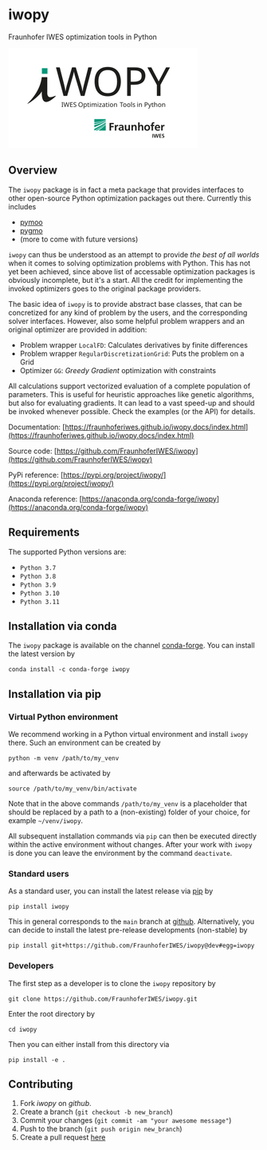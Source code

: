 # iwopy

Fraunhofer IWES optimization tools in Python

![IWOPY Logo](Logo_IWOPY_white.svg)

## Overview

The `iwopy` package is in fact a meta package that provides interfaces to other open-source Python optimization packages out there. Currently this includes

- [pymoo](https://pymoo.org/index.html)
- [pygmo](https://esa.github.io/pygmo2/index.html)
- (more to come with future versions)

`iwopy` can thus be understood as an attempt to provide *the best of all worlds* when it comes to solving optimization problems with Python. This has not yet been achieved, since above list of accessable optimization packages is obviously incomplete, but it's a start. All the credit for implementing the invoked optimizers goes to the original package providers.

The basic idea of `iwopy` is to provide abstract base classes, that can be concretized for any kind of problem by the users, and the corresponding solver interfaces. However, also some helpful problem wrappers and an original optimizer are provided in addition:

- Problem wrapper `LocalFD`: Calculates derivatives by finite differences
- Problem wrapper `RegularDiscretizationGrid`: Puts the problem on a Grid
- Optimizer `GG`: *Greedy Gradient* optimization with constraints

All calculations support vectorized evaluation of a complete population of parameters. This is useful for heuristic approaches like genetic algorithms, but also for evaluating gradients. It can lead to a vast speed-up and should be invoked whenever possible. Check the examples (or the API) for details.

Documentation: [https://fraunhoferiwes.github.io/iwopy.docs/index.html](https://fraunhoferiwes.github.io/iwopy.docs/index.html)

Source code: [https://github.com/FraunhoferIWES/iwopy](https://github.com/FraunhoferIWES/iwopy)

PyPi reference: [https://pypi.org/project/iwopy/](https://pypi.org/project/iwopy/)

Anaconda reference: [https://anaconda.org/conda-forge/iwopy](https://anaconda.org/conda-forge/iwopy)

## Requirements

The supported Python versions are:

- `Python 3.7`
- `Python 3.8`
- `Python 3.9`
- `Python 3.10`
- `Python 3.11`

## Installation via conda

The `iwopy` package is available on the channel [conda-forge](https://anaconda.org/conda-forge/iwopy). You can install the latest version by

```console
conda install -c conda-forge iwopy
```

## Installation via pip

### Virtual Python environment

We recommend working in a Python virtual environment and install `iwopy` there. Such an environment can be created by

```console
python -m venv /path/to/my_venv
```

and afterwards be activated by

```console
source /path/to/my_venv/bin/activate
```

Note that in the above commands `/path/to/my_venv` is a placeholder that should be replaced by a path to a (non-existing) folder of your choice, for example `~/venv/iwopy`.

All subsequent installation commands via `pip` can then be executed directly within the active environment without changes. After your work with `iwopy` is done you can leave the environment by the command `deactivate`.

### Standard users

As a standard user, you can install the latest release via [pip](https://pypi.org/project/iwopy/) by

```console
pip install iwopy
```

This in general corresponds to the `main` branch at [github](https://github.com/FraunhoferIWES/iwopy). Alternatively, you can decide to install the latest pre-release developments (non-stable) by

```console
pip install git+https://github.com/FraunhoferIWES/iwopy@dev#egg=iwopy
```

### Developers

The first step as a developer is to clone the `iwopy` repository by

```console
git clone https://github.com/FraunhoferIWES/iwopy.git
```

Enter the root directory by

```console
cd iwopy
```

Then you can either install from this directory via

```console
pip install -e .
```

## Contributing

1. Fork _iwopy_ on _github_.
2. Create a branch (`git checkout -b new_branch`)
3. Commit your changes (`git commit -am "your awesome message"`)
4. Push to the branch (`git push origin new_branch`)
5. Create a pull request [here](https://github.com/FraunhoferIWES/iwopy/pulls)
